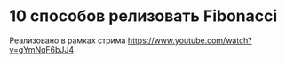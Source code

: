 # 10 способов релизовать Fibonacci

Реализовано в рамках стрима https://www.youtube.com/watch?v=gYmNqF6bJJ4
